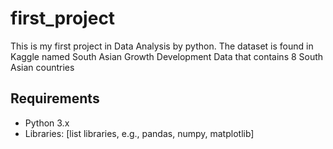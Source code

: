 # first_project
This is my first project in Data Analysis by python. The dataset is found in Kaggle named South Asian Growth Development Data that contains 8 South Asian countries

## Requirements
- Python 3.x
- Libraries: [list libraries, e.g., pandas, numpy, matplotlib]
